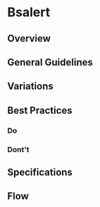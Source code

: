 # Bsalert

## Overview

## General Guidelines

## Variations

## Best Practices

### Do

### Dont't

## Specifications

## Flow
